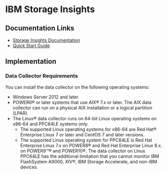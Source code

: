 # IBM Storage Insights

## Documentation Links
- [Storage Insights Documentation](https://www.ibm.com/docs/en/storage-insights)  
- [Quick Start Guide](https://www.ibm.com/docs/en/SSQRB8/pdf/IBM_Storage_Insights_Getting_Started_Guide.pdf)  


## Implementation
### Data Collector Requirements
You can install the data collector on the following operating systems:  
* Windows Server 2012 and later.  
* POWER6® or later systems that use AIX® 7.x or later. The AIX data collector can run on a physical AIX installation or a logical partition (LPAR).  
* The Linux® data collector runs on 64-bit Linux operating systems on x86-64 and PPC64LE systems only.  
    * The supported Linux operating systems for x86-64 are Red Hat® Enterprise Linux 7 or later and CentOS 7 and later versions.  
    * The supported Linux operating system for PPC64LE is Red Hat Enterprise Linux 7.x on POWER8® and Red Hat Enterprise Linux 8.x. on POWER9™® and POWER10®. The data collector on Linux PPC64LE has the additional limitation that you cannot monitor IBM FlashSystem A9000, XIV®, IBM Storage Accelerate, and non-IBM devices.  